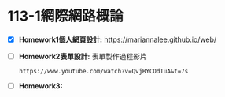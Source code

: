 # 113-1**網際網路概論**

- [x] **Homework1個人網頁設計:** https://mariannalee.github.io/web/

- [ ] **Homework2表單設計:** 表單製作過程影片
      
      
      https://www.youtube.com/watch?v=QvjBYCOdTuA&t=7s

- [ ] **Homework3:**


